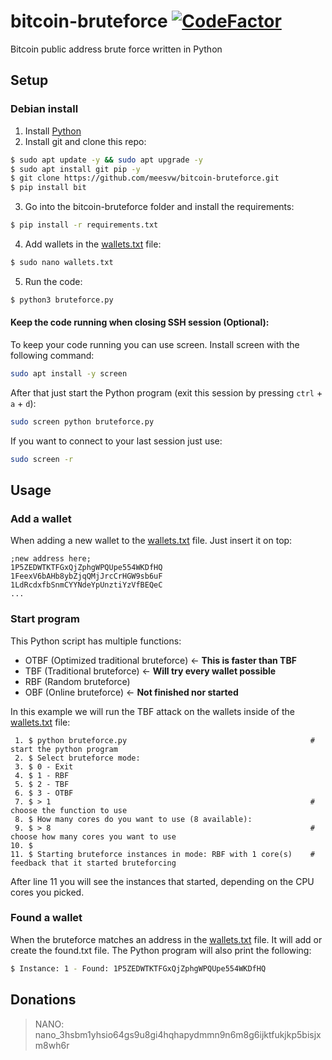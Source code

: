 # bitcoin-bruteforce [![CodeFactor](https://www.codefactor.io/repository/github/meesvw/bitcoin-bruteforce/badge)](https://www.codefactor.io/repository/github/meesvw/bitcoin-bruteforce)
Bitcoin public address brute force written in Python

## Setup

### Debian install
1. Install [Python](https://www.python.org/downloads/)
2. Install git and clone this repo:

```bash
$ sudo apt update -y && sudo apt upgrade -y
$ sudo apt install git pip -y
$ git clone https://github.com/meesvw/bitcoin-bruteforce.git
$ pip install bit
```

3. Go into the bitcoin-bruteforce folder and install the requirements:

```bash
$ pip install -r requirements.txt
```

4. Add wallets in the [wallets.txt](wallets.txt) file:
```bash
$ sudo nano wallets.txt
```

5. Run the code:

```bash
$ python3 bruteforce.py
```

#### Keep the code running when closing SSH session (Optional):

To keep your code running you can use screen. Install screen with the following command:
```bash
sudo apt install -y screen
```

After that just start the Python program (exit this session by pressing `ctrl` + `a` + `d`):
```bash
sudo screen python bruteforce.py
```

If you want to connect to your last session just use:
```bash
sudo screen -r
```

## Usage

### Add a wallet
When adding a new wallet to the [wallets.txt](wallets.txt) file. Just insert it on top:
```
;new address here;
1P5ZEDWTKTFGxQjZphgWPQUpe554WKDfHQ
1FeexV6bAHb8ybZjqQMjJrcCrHGW9sb6uF
1LdRcdxfbSnmCYYNdeYpUnztiYzVfBEQeC
...
```

### Start program
This Python script has multiple functions:
- OTBF (Optimized traditional bruteforce) <- **This is faster than TBF**
- TBF  (Traditional bruteforce) <- **Will try every wallet possible**
- RBF  (Random bruteforce)
- OBF  (Online bruteforce) <- **Not finished nor started**

In this example we will run the TBF attack on the wallets inside of the [wallets.txt](wallets.txt) file:
```
 1. $ python bruteforce.py                                         # start the python program
 2. $ Select bruteforce mode:
 3. $ 0 - Exit
 4. $ 1 - RBF
 5. $ 2 - TBF
 6. $ 3 - OTBF
 7. $ > 1                                                          # choose the function to use
 8. $ How many cores do you want to use (8 available):
 9. $ > 8                                                          # choose how many cores you want to use
10. $ 
11. $ Starting bruteforce instances in mode: RBF with 1 core(s)    # feedback that it started bruteforcing
```

After line 11 you will see the instances that started, depending on the CPU cores you picked.

### Found a wallet
When the bruteforce matches an address in the [wallets.txt](wallets.txt) file. It will add or create the found.txt file. The Python program will also print the following:
```bash
$ Instance: 1 - Found: 1P5ZEDWTKTFGxQjZphgWPQUpe554WKDfHQ
```

## Donations
> NANO: nano_3hsbm1yhsio64gs9u8gi4hqhapydmmn9n6m8g6ijktfukjkp5bisjxm8wh6r
